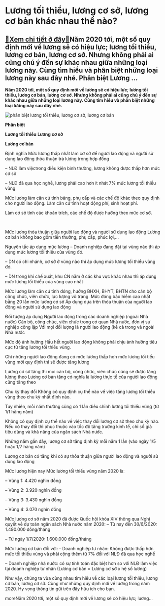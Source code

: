Lương tối thiểu, lương cơ sở, lương cơ bản khác nhau thế nào?
=============================================================

[:gift:Xem chi tiết ở đây:gift:](https://hddtvn.com/luong-toi-thieu-luong-co-so-luong-co-ban-khac-nhau-the-nao/)Năm 2020 tới, một số quy định mới về lương sẽ có hiệu lực; lương tối thiểu, lương cơ bản, lương cơ sở. Nhưng không phải ai cũng chú ý đến sự khác nhau giữa những loại lương này. Cùng tìm hiểu và phân biệt những loại lương này sau đây nhé. Phân biệt Lương …
----------------------------------------------------------------------------------------------------------------------------------------------------------------------------------------------------------------------------------------------------------------

**Năm 2020 tới, một số quy định mới về lương sẽ có hiệu lực; lương tối thiểu, lương cơ bản, lương cơ sở. Nhưng không phải ai cũng chú ý đến sự khác nhau giữa những loại lương này. Cùng tìm hiểu và phân biệt những loại lương này sau đây nhé.**


![phân biệt lương tối thiểu, lương cơ sở, lương cơ bản](https://hddtvn.com/wp-content/uploads/2021/01/phanbietluong.jpg)






**Phân biệt**



**Lương tối thiểu**
**Lương cơ sở**

**Lương cơ bản**





Định nghĩa
Mức lương thấp nhất làm cơ sở để người lao động và người sử dụng lao động thỏa thuận trả lương trong hợp đồng



– NLĐ làm việctrong điều kiện bình thường, lương không được thấp hơn mức cơ sở


– NLĐ đã qua học nghề, lương phải cao hơn ít nhát 7% mức lương tối thiểu vùng


Mức lương làm căn cứ tính bảng, phụ cấp và các chế độ khác theo quy định cho người lao động.
Làm căn cứ tính hoạt động phí, sinh hoạt phí.


Làm cơ sở tính các khoản trích, các chế độ được hưởng theo mức cơ sở.


 


Mức lương thỏa thuận giữa người lao động và người sử dụng lao động
Lương cơ bản không bao gồm tiền thưởng, phụ cấp, phúc lợi,…



Nguyên tắc áp dụng mức lương
– Doanh nghiệp đang đặt tại vùng nào thì áp dụng mức lương tối thiểu của vùng đó.

– DN có chi nhánh, cơ sở ở vùng nào thì áp dụng mức lương tối thiểu vùng đó.


– DN trong khi chế xuất, khu CN nằm ở các khu vực khác nhau thì áp dụng mức lương tối thiểu của vùng cao nhất


Mức lương làm căn cứ tính đóng, hưởng BHXH, BHYT, BHTN cho cán bộ công chức, viên chức, lực lượng vũ trang. Mức đóng bảo hiểm cao nhất bằng 20 lần mức lương cơ sở
Áp dụng dựa trên thỏa thuận của người lao động và người sử dụng lao động

Đối tượng áp dụng
Người lao động trong các doanh nghiệp (ngoài Nhà nước)
Cán bộ, công chức, viên chức trong cơ quan Nhà nước, đơn vị sự nghiệp công lập
Với mọi đối lượng là người lao động (kể cả trong và ngoài Nhà nước


Mức độ ảnh hưởng
Hầu hết người lao động không phải chịu ảnh hưởng tiêu cực từ tăng lương tối thiểu vùng.

Chỉ những người lao động đang có mức lương thấp hơn mức lương tối tiểu vùng mới quy định thì sẽ được tăng lương


Lương cơ sở tăng thì mọi cán bộ, công chức, viên chức cũng sẽ được tăng lương theo
Lương cơ bản tăng có nghĩa là lương thực tế của người lao động cũng tăng theo

Chu kỳ thay đổi
Không có quy định cụ thể nào về việc tăng lương tối thiểu vùng theo chu kỳ nhất định nào.

Tuy nhiên, mỗi năm thường cũng có 1 lần điều chỉnh lương tối thiểu vùng (từ 1/1 hằng năm)


Không có quy định cụ thể nào về việc thay đổi lương cơ sở theo chu kỳ nào.
Nếu có thay đổi thì phục thuộc vào tốc độ tăng trưởng kinh tế, chỉ số giá tiêu dùng và khả năng của ngân sách Nhà nước.


Những năm gần đây, lương cơ sở tăng định kỳ mỗi năm 1 lần (vào ngày 1/5 hoặc 1/7 hàng năm)


Lương cơ bản có tăng khi có sự thỏa thuận giữa người lao động và người sử dụng lao động

Mức lương hiện nay
Mức lương tối thiểu vùng năm 2020 là:

– Vùng 1: 4.420 nghìn đồng


– Vùng 2: 3.920 nghìn đồng


– Vùng 3: 3.430 nghìn đồng


– Vùng 4: 3.070 nghìn đồng


Mức lương cơ sở năm 2020 đã được Quốc hội khóa XIV thông qua Nghị quyết về dự toán ngân sách Nhà nước năm 2020:
– Từ nay đến 30/6/2020: 1.490.000 đồng/tháng


– Từ ngày 1/7/2020: 1.600.000 đồng/tháng


Mức lương cơ bản đối với:
– Doanh nghiệp tư nhân: Không được thấp hơn mức tối thiểu vùng và phải cộng thêm từ 7% đối với NLĐ đã qua học nghề


– Doanh nghiệp nhà nước: có sự tính toán đặc biệt hơn so với NLĐ làm việc tại doanh nghiệp tư nhân (Lương cơ bản = Lương cơ sở x hệ số lương)


Như vậy, chúng ta vừa cùng nhau tìm hiểu về các loại lương tối thiểu, lương cơ bản, lương cơ sở. Cùng như những quy định mới về lương trong năm 2020. Hy vọng thông tin gửi trên đây hữu ích cho bạn.


moreNăm 2020 tới, một số quy định mới về lương sẽ có hiệu lực; lương…

